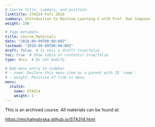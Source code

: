 ```yaml
---
# Course title, summary, and position.
linktitle: STA314 Fall 2018
summary: Introduction to Machine Learning I with Prof. Dan Simpson
weight: 100

# Page metadata.
title: Course Materials
date: "2018-09-09T00:00:00Z"
lastmod: "2018-09-09T00:00:00Z"
draft: false  # Is this a draft? true/false
toc: true  # Show table of contents? true/false
type: docs  # Do not modify.

# Add menu entry to sidebar.
# - name: Declare this menu item as a parent with ID `name`.
# - weight: Position of link in menu.
menu:
  sta314:
    name: STA314
    weight: 1
---
```


This is an archived course. All materials can be found at:

https://michalmalyska.github.io/STA314.html
